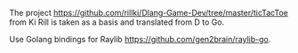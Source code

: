 The project https://github.com/rillki/Dlang-Game-Dev/tree/master/ticTacToe from Ki Rill is taken as a basis and translated from D to Go.

Use Golang bindings for Raylib https://github.com/gen2brain/raylib-go.
